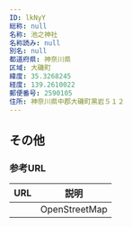 ```yaml
---
ID: lkNyY
総称: null
名称: 池之神社
名称読み: null
別名: null
都道府県: 神奈川県
区域: 大磯町
緯度: 35.3268245
経度: 139.2610022
郵便番号: 2590105
住所: 神奈川県中郡大磯町黒岩５１２
---
```


## その他

### 参考URL

| URL | 説明          |
| --- | ------------- |
|     | OpenStreetMap |
